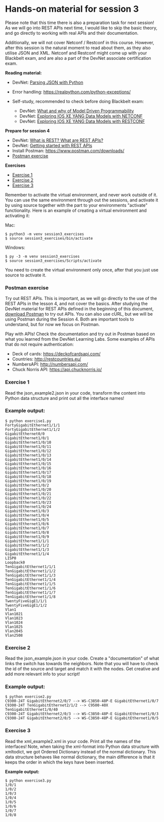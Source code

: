 # Hands-on material for session 3

Please note that this time there is also a preparation task for next session! As we will go into REST APIs next time, I would like to skip the basic theory, and go directly to working with real APIs and their documentation.

Additionally, we will not cover Netconf / Restconf in this course. However, after this session is the natural moment to read about them, as they also utilise JSON and XML. Netconf and Restconf might come up with your Blackbelt exam, and are also a part of the DevNet associate certification exam.

**Reading material:**

- DevNet: [Parsing JSON with Python](https://developer.cisco.com/learning/devnet-express/dnav4-track/intro-python/parsing-json-python/step/1)
- Error handling: https://realpython.com/python-exceptions/

- Self-study, recommended to check before doing Blackbelt exam:
  - DevNet: [What and why of Model Driven Programmability](https://developer.cisco.com/learning/devnet-express/dnav4-track/dnav3-intro-mdp/dnav3-why-mdp/step/1)
  - DevNet: [Exploring IOS XE YANG Data Models with NETCONF](https://developer.cisco.com/learning/devnet-express/dnav4-track/dnav3-intro-mdp/dnav3-intro-netconf/step/1)
  - DevNet: [Exploring IOS XE YANG Data Models with RESTCONF](https://developer.cisco.com/learning/devnet-express/dnav4-track/dnav3-intro-mdp/dnav3-intro-restconf/step/1)

**Prepare for session 4**
- DevNet: [What is REST? What are REST APIs?](https://developer.cisco.com/learning/devnet-express/dnav4-track/rest-api-fundamentals/what-are-rest-apis/step/1)
- DevNet: [Getting started with REST APIs](https://developer.cisco.com/learning/devnet-express/dnav4-track/rest-api-fundamentals/getting-started-rest-apis/step/1)
- Install Postman: https://www.postman.com/downloads/
- [Postman exercise](#postman-exercise)

**Exercises**
- [Exercise 1](#exercise-1)
- [Exercise 2](#exercise-2)
- [Exercise 3](#exercise-3)

Remember to activate the virtual environment, and never work outside of it. You can use the same environment through out the sessions, and activate it by using source together with the part to your environments "activate" functionality. Here is an example of creating a virtual environment and activating it:

Mac:
```
$ python3 -m venv session3_exercises
$ source session3_exercises/bin/activate

```
Windows:
```
$ py -3 -m venv session3_exercises
$ source session3_exercises/Scripts/activate

```

You need to create the virtual environment only once, after that you just use source to activate it.

### Postman exercise

Try out REST APIs. This is important, as we will go directly to the use of the REST APIs in the lesson 4, and not cover the basics. After studying the DevNet material for REST APIs defined in the beginning of this document, [download Postman](https://www.postman.com/downloads/) to try out APIs. You can also use cURL, but we will be using Postman during the Session 4. Both are important tools to understand, but for now we focus on Postman.

Play with APIs! Check the documentation and try out in Postman based on what you learned from the DevNet Learning Labs. Some examples of APIs that do not require authentication:
- Deck of cards: https://deckofcardsapi.com/
- Countries: http://restcountries.eu/
- NumbersAPI: http://numbersapi.com/
- Chuck Norris API: https://api.chucknorris.io/

### Exercise 1

Read the json_example2.json in your code, transform the content into Python data structure and print out all the interface names!

### Example output:
```
$ python exercise1.py
FortyGigabitEthernet1/1/1
FortyGigabitEthernet1/1/2
GigabitEthernet0/0
GigabitEthernet1/0/1
GigabitEthernet1/0/10
GigabitEthernet1/0/11
GigabitEthernet1/0/12
GigabitEthernet1/0/13
GigabitEthernet1/0/14
GigabitEthernet1/0/15
GigabitEthernet1/0/16
GigabitEthernet1/0/17
GigabitEthernet1/0/18
GigabitEthernet1/0/19
GigabitEthernet1/0/2
GigabitEthernet1/0/20
GigabitEthernet1/0/21
GigabitEthernet1/0/22
GigabitEthernet1/0/23
GigabitEthernet1/0/24
GigabitEthernet1/0/3
GigabitEthernet1/0/4
GigabitEthernet1/0/5
GigabitEthernet1/0/6
GigabitEthernet1/0/7
GigabitEthernet1/0/8
GigabitEthernet1/0/9
GigabitEthernet1/1/1
GigabitEthernet1/1/2
GigabitEthernet1/1/3
GigabitEthernet1/1/4
LISP0
Loopback0
TenGigabitEthernet1/1/1
TenGigabitEthernet1/1/2
TenGigabitEthernet1/1/3
TenGigabitEthernet1/1/4
TenGigabitEthernet1/1/5
TenGigabitEthernet1/1/6
TenGigabitEthernet1/1/7
TenGigabitEthernet1/1/8
TwentyFiveGigE1/1/1
TwentyFiveGigE1/1/2
Vlan1
Vlan1021
Vlan1023
Vlan1024
Vlan1025
Vlan2045
Vlan2508
```

### Exercise 2

Read the json_example.json in your code. Create a "documentation" of what links the switch has towards the neighbors. Note that you will have to check the id of the source and target and match it with the nodes. Get creative and add more relevant info to your script!

### Example output:
```
$ python exercise2.py
C9300-24T GigabitEthernet2/0/7 --> WS-C3850-48P-E GigabitEthernet1/0/7
C9300-24T TenGigabitEthernet2/1/2 --> C9500-40X TenGigabitEthernet1/0/40
C9300-24T GigabitEthernet2/0/3 --> WS-C3850-48P-E GigabitEthernet1/0/3
C9300-24T GigabitEthernet2/0/5 --> WS-C3850-48P-E GigabitEthernet1/0/5
```

### Exercise 3

Read the xml_example2.xml in your code. Print all the names of the interfaces!
Note, when taking the xml-format into Python data structure with xmltodict, we got Ordered Dictionary instead of the normal dictionary. This data structure behaves like normal dictionary, the main difference is that it keeps the order in which the keys have been inserted.

**Example output:**
```
$ python exercise3.py
1/0/1
1/0/2
1/0/3
1/0/4
1/0/5
1/0/6
1/0/7
1/0/8
```
